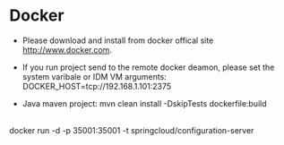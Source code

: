 # Docker
* Please download and install from  docker offical site http://www.docker.com.

* If you run project send to the remote docker deamon, please set the system varibale or IDM VM arguments:
 DOCKER_HOST=tcp://192.168.1.101:2375

* Java maven project:
 mvn clean install -DskipTests dockerfile:build
 <br>
 docker run -d -p 35001:35001 -t springcloud/configuration-server


